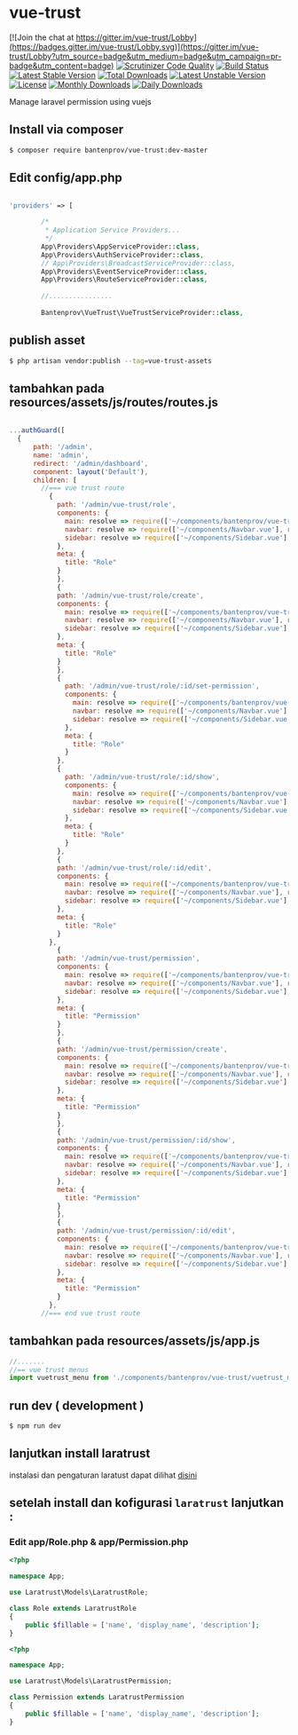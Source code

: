 # vue-trust

[![Join the chat at https://gitter.im/vue-trust/Lobby](https://badges.gitter.im/vue-trust/Lobby.svg)](https://gitter.im/vue-trust/Lobby?utm_source=badge&utm_medium=badge&utm_campaign=pr-badge&utm_content=badge)
[![Scrutinizer Code Quality](https://scrutinizer-ci.com/g/bantenprov/vue-trust/badges/quality-score.png?b=master)](https://scrutinizer-ci.com/g/bantenprov/vue-trust/?branch=master)
[![Build Status](https://scrutinizer-ci.com/g/bantenprov/vue-trust/badges/build.png?b=master)](https://scrutinizer-ci.com/g/bantenprov/vue-trust/build-status/master)
[![Latest Stable Version](https://poser.pugx.org/bantenprov/vue-trust/v/stable)](https://packagist.org/packages/bantenprov/vue-trust)
[![Total Downloads](https://poser.pugx.org/bantenprov/vue-trust/downloads)](https://packagist.org/packages/bantenprov/vue-trust)
[![Latest Unstable Version](https://poser.pugx.org/bantenprov/vue-trust/v/unstable)](https://packagist.org/packages/bantenprov/vue-trust)
[![License](https://poser.pugx.org/bantenprov/vue-trust/license)](https://packagist.org/packages/bantenprov/vue-trust)
[![Monthly Downloads](https://poser.pugx.org/bantenprov/vue-trust/d/monthly)](https://packagist.org/packages/bantenprov/vue-trust)
[![Daily Downloads](https://poser.pugx.org/bantenprov/vue-trust/d/daily)](https://packagist.org/packages/bantenprov/vue-trust)

Manage laravel permission using vuejs

## Install via composer 

```bash
$ composer require bantenprov/vue-trust:dev-master
```

## Edit config/app.php

```php

'providers' => [

        /*
         * Application Service Providers...
         */
        App\Providers\AppServiceProvider::class,
        App\Providers\AuthServiceProvider::class,
        // App\Providers\BroadcastServiceProvider::class,
        App\Providers\EventServiceProvider::class,
        App\Providers\RouteServiceProvider::class,
        
        //................
        
        Bantenprov\VueTrust\VueTrustServiceProvider::class,

```

## publish asset 

```bash
$ php artisan vendor:publish --tag=vue-trust-assets
```

## tambahkan pada resources/assets/js/routes/routes.js

```javascript

...authGuard([
  {
      path: '/admin',
      name: 'admin',
      redirect: '/admin/dashboard',
      component: layout('Default'),
      children: [
        //=== vue trust route
          {
            path: '/admin/vue-trust/role',
            components: {
              main: resolve => require(['~/components/bantenprov/vue-trust/role/role.index.vue'], resolve),
              navbar: resolve => require(['~/components/Navbar.vue'], resolve),
              sidebar: resolve => require(['~/components/Sidebar.vue'], resolve)
            },
            meta: {
              title: "Role"
            }
            },
            {
            path: '/admin/vue-trust/role/create',
            components: {
              main: resolve => require(['~/components/bantenprov/vue-trust/role/role.create.vue'], resolve),
              navbar: resolve => require(['~/components/Navbar.vue'], resolve),
              sidebar: resolve => require(['~/components/Sidebar.vue'], resolve)
            },
            meta: {
              title: "Role"
            }
            },
            {
              path: '/admin/vue-trust/role/:id/set-permission',
              components: {
                main: resolve => require(['~/components/bantenprov/vue-trust/role/role.setpermission.vue'], resolve),
                navbar: resolve => require(['~/components/Navbar.vue'], resolve),
                sidebar: resolve => require(['~/components/Sidebar.vue'], resolve)
              },
              meta: {
                title: "Role"
              }
            },
            {
              path: '/admin/vue-trust/role/:id/show',
              components: {
                main: resolve => require(['~/components/bantenprov/vue-trust/role/role.show.vue'], resolve),
                navbar: resolve => require(['~/components/Navbar.vue'], resolve),
                sidebar: resolve => require(['~/components/Sidebar.vue'], resolve)
              },
              meta: {
                title: "Role"
              }
            },
            {
            path: '/admin/vue-trust/role/:id/edit',
            components: {
              main: resolve => require(['~/components/bantenprov/vue-trust/role/role.edit.vue'], resolve),
              navbar: resolve => require(['~/components/Navbar.vue'], resolve),
              sidebar: resolve => require(['~/components/Sidebar.vue'], resolve)
            },
            meta: {
              title: "Role"
            }
          },
            {
            path: '/admin/vue-trust/permission',
            components: {
              main: resolve => require(['~/components/bantenprov/vue-trust/permission/permission.index.vue'], resolve),
              navbar: resolve => require(['~/components/Navbar.vue'], resolve),
              sidebar: resolve => require(['~/components/Sidebar.vue'], resolve)
            },
            meta: {
              title: "Permission"
            }
            },
            {
            path: '/admin/vue-trust/permission/create',
            components: {
              main: resolve => require(['~/components/bantenprov/vue-trust/permission/permission.create.vue'], resolve),
              navbar: resolve => require(['~/components/Navbar.vue'], resolve),
              sidebar: resolve => require(['~/components/Sidebar.vue'], resolve)
            },
            meta: {
              title: "Permission"
            }
            },
            {
            path: '/admin/vue-trust/permission/:id/show',
            components: {
              main: resolve => require(['~/components/bantenprov/vue-trust/permission/permission.show.vue'], resolve),
              navbar: resolve => require(['~/components/Navbar.vue'], resolve),
              sidebar: resolve => require(['~/components/Sidebar.vue'], resolve)
            },
            meta: {
              title: "Permission"
            }
            },
            {
            path: '/admin/vue-trust/permission/:id/edit',
            components: {
              main: resolve => require(['~/components/bantenprov/vue-trust/permission/permission.edit.vue'], resolve),
              navbar: resolve => require(['~/components/Navbar.vue'], resolve),
              sidebar: resolve => require(['~/components/Sidebar.vue'], resolve)
            },
            meta: {
              title: "Permission"
            }
          },
        //=== end vue trust route
```

## tambahkan pada resources/assets/js/app.js

```javascript
//.......
//== vue trust menus
import vuetrust_menu from './components/bantenprov/vue-trust/vuetrust_menu';
```

## run dev ( development )

```bash
$ npm run dev
```

## lanjutkan install laratrust
instalasi dan pengaturan laratust dapat dilihat <a href="http://laratrust.readthedocs.io/">disini</a>

## setelah install dan kofigurasi `laratrust` lanjutkan :

### Edit app/Role.php & app/Permission.php

```php
<?php

namespace App;

use Laratrust\Models\LaratrustRole;

class Role extends LaratrustRole
{
    public $fillable = ['name', 'display_name', 'description'];
}

```

```php
<?php

namespace App;

use Laratrust\Models\LaratrustPermission;

class Permission extends LaratrustPermission
{
    public $fillable = ['name', 'display_name', 'description'];
}

```
